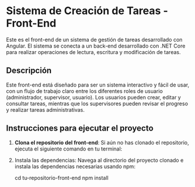 # Sistema de Creación de Tareas - Front-End

Este es el front-end de un sistema de gestión de tareas desarrollado con Angular. El sistema se conecta a un back-end desarrollado con .NET Core para realizar operaciones de lectura, escritura y modificación de tareas.

## Descripción

Este front-end está diseñado para ser un sistema interactivo y fácil de usar, con un flujo de trabajo claro entre los diferentes roles de usuario (administrador, supervisor, usuario). Los usuarios pueden crear, editar y consultar tareas, mientras que los supervisores pueden revisar el progreso y realizar tareas administrativas.

## Instrucciones para ejecutar el proyecto

1. **Clona el repositorio del front-end**:
   Si aún no has clonado el repositorio, ejecuta el siguiente comando en tu terminal:
   
2. Instala las dependencias: Navega al directorio del proyecto clonado e instala las dependencias necesarias usando npm:
   

   cd tu-repositorio-front-end
   npm install


